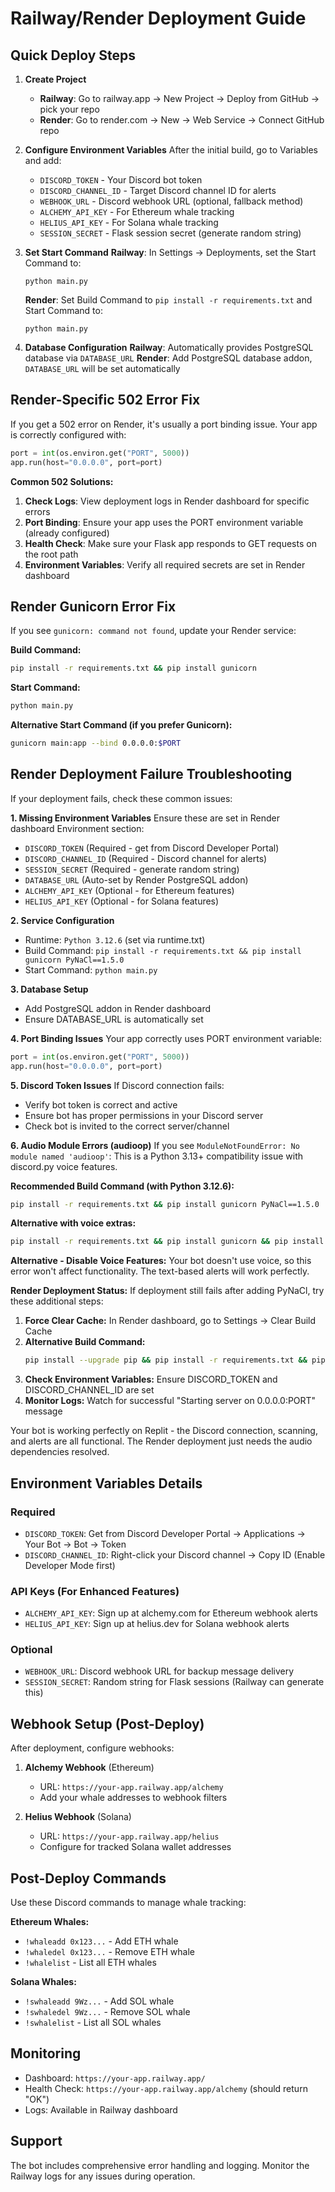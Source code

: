 # Railway/Render Deployment Guide

## Quick Deploy Steps

1. **Create Project**
   - **Railway**: Go to railway.app → New Project → Deploy from GitHub → pick your repo
   - **Render**: Go to render.com → New → Web Service → Connect GitHub repo

2. **Configure Environment Variables**
   After the initial build, go to Variables and add:
   - `DISCORD_TOKEN` - Your Discord bot token
   - `DISCORD_CHANNEL_ID` - Target Discord channel ID for alerts
   - `WEBHOOK_URL` - Discord webhook URL (optional, fallback method)
   - `ALCHEMY_API_KEY` - For Ethereum whale tracking
   - `HELIUS_API_KEY` - For Solana whale tracking
   - `SESSION_SECRET` - Flask session secret (generate random string)

3. **Set Start Command**
   **Railway**: In Settings → Deployments, set the Start Command to:
   ```
   python main.py
   ```
   
   **Render**: Set Build Command to `pip install -r requirements.txt` and Start Command to:
   ```
   python main.py
   ```

4. **Database Configuration**
   **Railway**: Automatically provides PostgreSQL database via `DATABASE_URL`
   **Render**: Add PostgreSQL database addon, `DATABASE_URL` will be set automatically

## Render-Specific 502 Error Fix

If you get a 502 error on Render, it's usually a port binding issue. Your app is correctly configured with:
```python
port = int(os.environ.get("PORT", 5000))
app.run(host="0.0.0.0", port=port)
```

**Common 502 Solutions:**
1. **Check Logs**: View deployment logs in Render dashboard for specific errors
2. **Port Binding**: Ensure your app uses the PORT environment variable (already configured)
3. **Health Check**: Make sure your Flask app responds to GET requests on the root path
4. **Environment Variables**: Verify all required secrets are set in Render dashboard

## Render Gunicorn Error Fix

If you see `gunicorn: command not found`, update your Render service:

**Build Command:**
```bash
pip install -r requirements.txt && pip install gunicorn
```

**Start Command:**
```bash
python main.py
```

**Alternative Start Command (if you prefer Gunicorn):**
```bash
gunicorn main:app --bind 0.0.0.0:$PORT
```

## Render Deployment Failure Troubleshooting

If your deployment fails, check these common issues:

**1. Missing Environment Variables**
Ensure these are set in Render dashboard Environment section:
- `DISCORD_TOKEN` (Required - get from Discord Developer Portal)
- `DISCORD_CHANNEL_ID` (Required - Discord channel for alerts)
- `SESSION_SECRET` (Required - generate random string)
- `DATABASE_URL` (Auto-set by Render PostgreSQL addon)
- `ALCHEMY_API_KEY` (Optional - for Ethereum features)
- `HELIUS_API_KEY` (Optional - for Solana features)

**2. Service Configuration**
- Runtime: `Python 3.12.6` (set via runtime.txt)
- Build Command: `pip install -r requirements.txt && pip install gunicorn PyNaCl==1.5.0`
- Start Command: `python main.py`

**3. Database Setup**
- Add PostgreSQL addon in Render dashboard
- Ensure DATABASE_URL is automatically set

**4. Port Binding Issues**
Your app correctly uses PORT environment variable:
```python
port = int(os.environ.get("PORT", 5000))
app.run(host="0.0.0.0", port=port)
```

**5. Discord Token Issues**
If Discord connection fails:
- Verify bot token is correct and active
- Ensure bot has proper permissions in your Discord server
- Check bot is invited to the correct server/channel

**6. Audio Module Errors (audioop)**
If you see `ModuleNotFoundError: No module named 'audioop'`:
This is a Python 3.13+ compatibility issue with discord.py voice features.

**Recommended Build Command (with Python 3.12.6):**
```bash
pip install -r requirements.txt && pip install gunicorn PyNaCl==1.5.0
```

**Alternative with voice extras:**
```bash
pip install -r requirements.txt && pip install gunicorn && pip install PyNaCl[voice]
```

**Alternative - Disable Voice Features:**
Your bot doesn't use voice, so this error won't affect functionality. The text-based alerts will work perfectly.

**Render Deployment Status:**
If deployment still fails after adding PyNaCl, try these additional steps:

1. **Force Clear Cache:** In Render dashboard, go to Settings → Clear Build Cache
2. **Alternative Build Command:** 
   ```bash
   pip install --upgrade pip && pip install -r requirements.txt && pip install gunicorn PyNaCl==1.5.0
   ```
3. **Check Environment Variables:** Ensure DISCORD_TOKEN and DISCORD_CHANNEL_ID are set
4. **Monitor Logs:** Watch for successful "Starting server on 0.0.0.0:PORT" message

Your bot is working perfectly on Replit - the Discord connection, scanning, and alerts are all functional. The Render deployment just needs the audio dependencies resolved.

## Environment Variables Details

### Required
- `DISCORD_TOKEN`: Get from Discord Developer Portal → Applications → Your Bot → Bot → Token
- `DISCORD_CHANNEL_ID`: Right-click your Discord channel → Copy ID (Enable Developer Mode first)

### API Keys (For Enhanced Features)
- `ALCHEMY_API_KEY`: Sign up at alchemy.com for Ethereum webhook alerts
- `HELIUS_API_KEY`: Sign up at helius.dev for Solana webhook alerts

### Optional
- `WEBHOOK_URL`: Discord webhook URL for backup message delivery
- `SESSION_SECRET`: Random string for Flask sessions (Railway can generate this)

## Webhook Setup (Post-Deploy)

After deployment, configure webhooks:

1. **Alchemy Webhook** (Ethereum)
   - URL: `https://your-app.railway.app/alchemy`
   - Add your whale addresses to webhook filters

2. **Helius Webhook** (Solana) 
   - URL: `https://your-app.railway.app/helius`
   - Configure for tracked Solana wallet addresses

## Post-Deploy Commands

Use these Discord commands to manage whale tracking:

**Ethereum Whales:**
- `!whaleadd 0x123...` - Add ETH whale
- `!whaledel 0x123...` - Remove ETH whale  
- `!whalelist` - List all ETH whales

**Solana Whales:**
- `!swhaleadd 9Wz...` - Add SOL whale
- `!swhaledel 9Wz...` - Remove SOL whale
- `!swhalelist` - List all SOL whales

## Monitoring

- Dashboard: `https://your-app.railway.app/`
- Health Check: `https://your-app.railway.app/alchemy` (should return "OK")
- Logs: Available in Railway dashboard

## Support

The bot includes comprehensive error handling and logging. Monitor the Railway logs for any issues during operation.